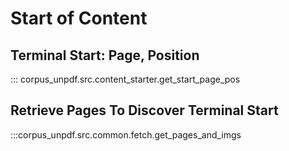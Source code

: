 # Start of Content

## Terminal Start: Page, Position

::: corpus_unpdf.src.content_starter.get_start_page_pos

## Retrieve Pages To Discover Terminal Start

:::corpus_unpdf.src.common.fetch.get_pages_and_imgs
